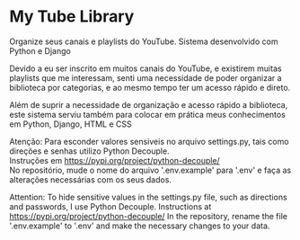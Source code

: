# My Tube Library
Organize seus canais e playlists do YouTube.
Sistema desenvolvido com Python e Django

Devido a eu ser inscrito em muitos canais do YouTube, e existirem muitas playlists que me interessam, senti uma necessidade de poder organizar a biblioteca por categorias, e ao mesmo tempo ter um acesso rápido e direto.

Além de suprir a necessidade de organização e acesso rápido a biblioteca, este sistema serviu também para colocar em prática meus conhecimentos em Python, Django, HTML e CSS

Atenção: Para esconder valores sensiveis no arquivo settings.py, tais como direções e senhas utilizo Python Decouple.  
Instruções em https://pypi.org/project/python-decouple/  
No repositório, mude o nome do arquivo '.env.example' para '.env' e faça as alterações necessárias com os seus dados.

Attention: To hide sensitive values in the settings.py file, such as directions and passwords, I use Python Decouple.
Instructions at https://pypi.org/project/python-decouple/
In the repository, rename the file '.env.example' to '.env' and make the necessary changes to your data.